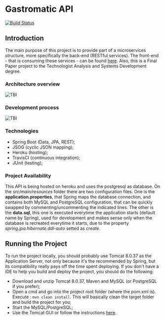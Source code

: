 # Gastromatic API

[![Build Status](https://travis-ci.org/matuella/gastromatic.svg?branch=master)](https://travis-ci.org/matuella/gastromatic)

## Introduction

The main purpose of this project is to provide part of a microservices structure, more specifically the back-end (RESTful services). The front-end - that is consuming these services - can be found [here](https://github.com/matuella/gastromatic-front). Also, this is a Final Paper project to the Technologist Analysis and Systems Development degree.

### Architecture overview

![TBI](http://url/to/img.png)

### Development process

![TBI](http://url/to/img.png)

### Technologies

- Spring Boot (Data, JPA, REST);
- JSOG (cyclic JSON mapping);
- Heroku (hosting);
- TravisCI (continuous integration);
- JUnit (testing);

### Project Availability

This API is being hosted on heroku and uses the postgresql as database. On the *src/main/resources* folder there are two configuration files. One is the **application.properties**, that Spring maps the database connection, and contains both MySQL and PostgreSQL configuration, that can be quickly swapped by commenting/uncommenting the indicated lines. The other is the **data.sql**, this one is executed everytime the application starts (default name by Spring), used for development and makes sense only when the database is recreated everytime it starts, due to the property *spring.jpa.hibernate.ddl-auto* setted as *create*.

## Running the Project

To run the project locally, you should probably use Tomcat 8.0.37 as the Application Server, not only because it's the recommended by Spring, but its compatibility really pays off the time spent deploying. If you don't have a IDE to help you build and deploy the project, you should do the following:

- Download and unzip Tomcat 8.0.37, Maven and MySQL (or PostgreSQL if you prefer);
- Open a cmd and go into the project root folder (where the pom.xml is). Execute : `mvn clean install`. This will basically clean the target folder and build the project for you;
- Start the MySQL/PostgreSQL;
- Use the Tomcat GUI or follow the instructions [here](https://tomcat.apache.org/tomcat-8.0-doc/manager-howto.html).
